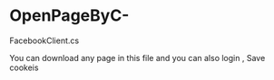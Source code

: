 # OpenPageByC-

FacebookClient.cs

You can download any page in this file and you can also login , Save cookeis
